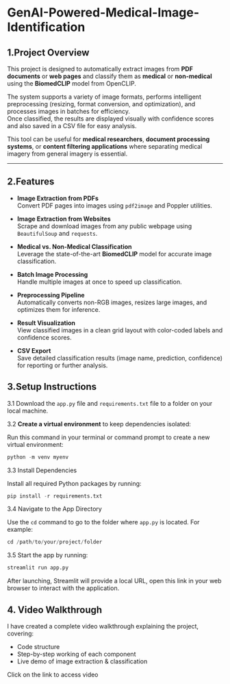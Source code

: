 # GenAI-Powered-Medical-Image-Identification


## 1.Project Overview 
This project is designed to automatically extract images from **PDF documents** or **web pages** and classify them as **medical** or **non-medical** using the **BiomedCLIP** model from OpenCLIP.  

The system supports a variety of image formats, performs intelligent preprocessing (resizing, format conversion, and optimization), and processes images in batches for efficiency.  
Once classified, the results are displayed visually with confidence scores and also saved in a CSV file for easy analysis.  

This tool can be useful for **medical researchers**, **document processing systems**, or **content filtering applications** where separating medical imagery from general imagery is essential.  

---

##  2.Features  
- **Image Extraction from PDFs**  
  Convert PDF pages into images using `pdf2image` and Poppler utilities.  

- **Image Extraction from Websites**  
  Scrape and download images from any public webpage using `BeautifulSoup` and `requests`.  

- **Medical vs. Non-Medical Classification**  
  Leverage the state-of-the-art **BiomedCLIP** model for accurate image classification.  

- **Batch Image Processing**  
  Handle multiple images at once to speed up classification.  

- **Preprocessing Pipeline**  
  Automatically converts non-RGB images, resizes large images, and optimizes them for inference.  

- **Result Visualization**  
  View classified images in a clean grid layout with color-coded labels and confidence scores.  

- **CSV Export**  
  Save detailed classification results (image name, prediction, confidence) for reporting or further analysis.

## 3.**Setup Instructions**
3.1 Download the `app.py` file and `requirements.txt` file to a folder on your local machine.

3.2 **Create a virtual environment** to keep dependencies isolated:
 


   Run this command in your terminal or command prompt to create a new virtual environment:
   ```python
   python -m venv myenv
   ```
3.3 Install Dependencies

Install all required Python packages by running:
```python
pip install -r requirements.txt
```

3.4 Navigate to the App Directory

Use the `cd` command to go to the folder where `app.py` is located. For example:
```python
cd /path/to/your/project/folder
```
3.5 Start the app by running:
```python
streamlit run app.py
```
After launching, Streamlit will provide a local URL, open this link in your web browser to interact with the application.

## 4. Video Walkthrough  
I have created a complete video walkthrough explaining the project, covering:  
- Code structure  
- Step-by-step working of each component  
- Live demo of image extraction & classification  

Click on the link to access video 


